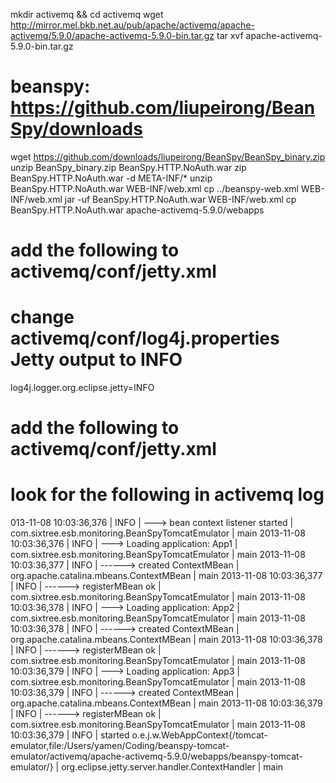 mkdir activemq && cd activemq
wget http://mirror.mel.bkb.net.au/pub/apache/activemq/apache-activemq/5.9.0/apache-activemq-5.9.0-bin.tar.gz
tar xvf apache-activemq-5.9.0-bin.tar.gz

# beanspy: https://github.com/liupeirong/BeanSpy/downloads
wget https://github.com/downloads/liupeirong/BeanSpy/BeanSpy_binary.zip
unzip BeanSpy_binary.zip BeanSpy.HTTP.NoAuth.war
zip BeanSpy.HTTP.NoAuth.war -d META-INF/*
unzip BeanSpy.HTTP.NoAuth.war WEB-INF/web.xml
cp ../beanspy-web.xml WEB-INF/web.xml
jar -uf BeanSpy.HTTP.NoAuth.war WEB-INF/web.xml
cp BeanSpy.HTTP.NoAuth.war apache-activemq-5.9.0/webapps

# add the following to activemq/conf/jetty.xml
<bean class="org.eclipse.jetty.webapp.WebAppContext">
	<property name="contextPath" value="/BeanSpy"/>
	<property name="war" value="${activemq.home}/webapps/BeanSpy.HTTP.NoAuth.war" />
	<property name="logUrlOnStart" value="true" />
</bean>

# change activemq/conf/log4j.properties Jetty output to INFO
log4j.logger.org.eclipse.jetty=INFO

# add the following to activemq/conf/jetty.xml
<bean class="org.eclipse.jetty.webapp.WebAppContext">
    <property name="contextPath" value="/tomcat-emulator" />
    <property name="war" value="${activemq.home}/webapps/beanspy-tomcat-emulator.war" />
    <property name="logUrlOnStart" value="true" />
    <property name="overrideDescriptor" value="${activemq.home}/conf/beanspy-tomcat-emulator-apps.xml" />
</bean>

# look for the following in activemq log
013-11-08 10:03:36,376 | INFO  | ---> bean context listener started | com.sixtree.esb.monitoring.BeanSpyTomcatEmulator | main
2013-11-08 10:03:36,376 | INFO  | ---> Loading application: App1 | com.sixtree.esb.monitoring.BeanSpyTomcatEmulator | main
2013-11-08 10:03:36,377 | INFO  | ------> created ContextMBean | org.apache.catalina.mbeans.ContextMBean | main
2013-11-08 10:03:36,377 | INFO  | ------> registerMBean ok | com.sixtree.esb.monitoring.BeanSpyTomcatEmulator | main
2013-11-08 10:03:36,378 | INFO  | ---> Loading application: App2 | com.sixtree.esb.monitoring.BeanSpyTomcatEmulator | main
2013-11-08 10:03:36,378 | INFO  | ------> created ContextMBean | org.apache.catalina.mbeans.ContextMBean | main
2013-11-08 10:03:36,378 | INFO  | ------> registerMBean ok | com.sixtree.esb.monitoring.BeanSpyTomcatEmulator | main
2013-11-08 10:03:36,379 | INFO  | ---> Loading application: App3 | com.sixtree.esb.monitoring.BeanSpyTomcatEmulator | main
2013-11-08 10:03:36,379 | INFO  | ------> created ContextMBean | org.apache.catalina.mbeans.ContextMBean | main
2013-11-08 10:03:36,379 | INFO  | ------> registerMBean ok | com.sixtree.esb.monitoring.BeanSpyTomcatEmulator | main
2013-11-08 10:03:36,379 | INFO  | started o.e.j.w.WebAppContext{/tomcat-emulator,file:/Users/yamen/Coding/beanspy-tomcat-emulator/activemq/apache-activemq-5.9.0/webapps/beanspy-tomcat-emulator/} | org.eclipse.jetty.server.handler.ContextHandler | main